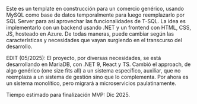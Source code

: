 Este es un template en construcción para un comercio genérico, usando MySQL como base de datos temporalmente para luego reemplazarlo por SQL Server para así
aprovechar las funcionalidades de T-SQL.
La idea es implementarlo con un backend usando .NET y un frontend con HTML, CSS, JS, hosteado en Azure.
De todas maneras, puede cambiar según las características y necesidades que vayan surgiendo en el transcurso del desarrollo.


EDIT (05/2025): El proyecto, por diversas necesidades, se está desarrollando en MariaDB, con .NET 9, React y TS.
Cambió el approach, de algo genérico (one size fits all) a un sistema específico, auxiliar, que no reemplaza a un sistema de gestión sino que lo complementa.
Por ahora es un sistema monolítico, pero migrará a microservicios paulatinamente.

Tiempo estimado para finalización MVP: Dic 2025.